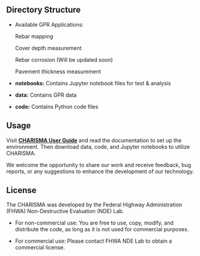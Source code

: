 
## Directory Structure

- Available GPR Applications:

	Rebar mapping

	Cover depth measurement

	Rebar corrosion (Will be updated soon)

	Pavement thickness measurement


- **notebooks:** Contains Jupyter notebook files for test & analysis

- **data:** Contains GPR data
  
- **code:** Contains Python code files


## Usage

Visit [**CHARISMA User Guide**](https://tfhrcfastndelab.github.io/CHARISMA/) and read the documentation to set up the environment. Then download data, code, and Jupyter notebooks to utilize CHARISMA.

We welcome the opportunity to share our work and receive feedback, bug reports, or any suggestions to enhance the development of our technology.


## License

The CHARISMA was developed by the Federal Highway Administration (FHWA) Non-Destructive Evaluation (NDE) Lab.

- For non-commercial use: You are free to use, copy, modify, and distribute the code, as long as it is not used for commercial purposes.

- For commercial use: Please contact FHWA NDE Lab to obtain a commercial license.
